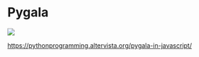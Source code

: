 <h1>Pygala</h1>



![](https://youtu.be/nOhjPO9njxU)

https://pythonprogramming.altervista.org/pygala-in-javascript/

